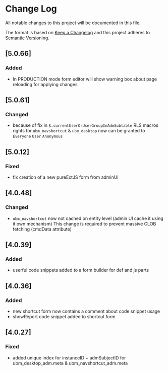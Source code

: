 # Change Log
All notable changes to this project will be documented in this file.

The format is based on [Keep a Changelog](http://keepachangelog.com/)
and this project adheres to [Semantic Versioning](http://semver.org/).

## [5.0.66]
### Added
 - In PRODUCTION mode form editor will show warning box about page reloading for applying changes  

## [5.0.61]
### Changed
 - because of fix in `$.currentUserOrUserGroupInAdmSubtable` RLS macros rights for `ubm_navshortcut` & `ubm_desktop` 
 now can be granted to `Everyone` `User` `Anonymous` 

## [5.0.12]
### Fixed
- fix creation of a new pureExtJS form from adminUI

## [4.0.48]
### Changed
- `ubm_navshortcut` now not cached on entity level (admin UI cache it using it own mechanism)
This change is required to prevent massive CLOB fetching (cmdData attribute)

## [4.0.39]
### Added
 - userful code snippets added to a form builder for def and js parts


## [4.0.36]
### Added
 - new shortcut form now contains a comment about code snippet usage
 - showReport code snippet added to shortcut form

## [4.0.27]

### Fixed
- added unique index for instanceID + admSubjectID for ubm_desktop_adm.meta & ubm_navshortcut_adm.meta 

